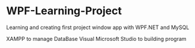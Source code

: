 # WPF-Learning-Project
Learning and creating first project window app with WPF.NET and MySQL

XAMPP to manage DataBase
Visual Microsoft Studio to building program 
